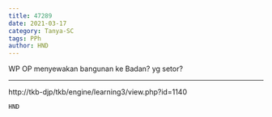 ```yaml
---
title: 47289
date: 2021-03-17
category: Tanya-SC
tags: PPh
author: HND
---
```


WP OP menyewakan bangunan ke Badan? yg setor?

---

http://tkb-djp/tkb/engine/learning3/view.php?id=1140

`HND`
